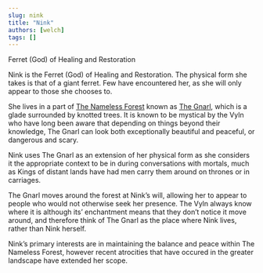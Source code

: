 ```yaml
---
slug: nink
title: "Nink"
authors: [welch]
tags: []
---
```


Ferret (God) of Healing and Restoration

Nink is the Ferret (God) of Healing and Restoration. The physical form she takes is that of a giant ferret. Few have encountered her, as she will only appear to those she chooses to.
 
She lives in a part of [The Nameless Forest](/wikis/the-nameless-forest) known as [The Gnarl](/wikis/the-gnarl), which is a glade surrounded by knotted trees. It is known to be mystical by the Vyln who have long been aware that depending on things beyond their knowledge, The Gnarl can look both exceptionally beautiful and peaceful, or dangerous and scary.
 
Nink uses The Gnarl as an extension of her physical form as she considers it the appropriate context to be in during conversations with mortals, much as Kings of distant lands have had men carry them around on thrones or in carriages.
 
The Gnarl moves around the forest at Nink’s will, allowing her to appear to people who would not otherwise seek her presence. The Vyln always know where it is although its’ enchantment means that they don’t notice it move around, and therefore think of The Gnarl as the place where Nink lives, rather than Nink herself.
 
Nink’s primary interests are in maintaining the balance and peace within The Nameless Forest, however recent atrocities that have occured in the greater landscape have extended her scope.